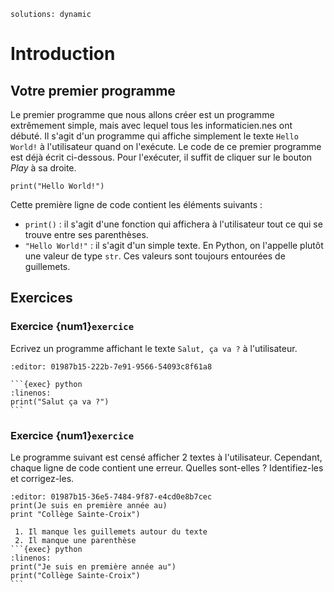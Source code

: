 <!-- Copyright 2025 Maxime Jan <maxime.jan@edufr.ch> -->
<!-- SPDX-License-Identifier: CC-BY-NC-SA-4.0 -->

```{metadata}
solutions: dynamic
```


# Introduction

## Votre premier programme
Le premier programme que nous allons créer est un programme extrêmement simple, mais avec lequel tous les informaticien.nes ont débuté. Il s'agit d'un programme qui affiche simplement le texte `Hello World!` à l'utilisateur quand on l'exécute. Le code de ce premier programme est déjà écrit ci-dessous. Pour l'exécuter, il suffit de cliquer sur le bouton *Play* à sa droite.

```{exec} python
print("Hello World!")
```

Cette première ligne de code contient les éléments suivants :
- `print()` : il s'agit d'une fonction qui affichera à l'utilisateur tout ce qui se trouve entre ses parenthèses.
- `"Hello World!"` : il s'agit d'un simple texte. En Python, on l'appelle plutôt une valeur de type `str`. Ces valeurs sont toujours entourées de guillemets.
## Exercices
### Exercice {num1}`exercice`
Ecrivez un programme affichant le texte `Salut, ça va ?` à l'utilisateur.
```{exec} python
:editor: 01987b15-222b-7e91-9566-54093c8f61a8

```
````{solution}
```{exec} python
:linenos:
print("Salut ça va ?")
```
````

### Exercice {num1}`exercice`
Le programme suivant est censé afficher 2 textes à l'utilisateur. Cependant, chaque ligne de code contient une erreur. Quelles sont-elles ? Identifiez-les et corrigez-les.
```{exec} python
:editor: 01987b15-36e5-7484-9f87-e4cd0e8b7cec
print(Je suis en première année au)
print "Collège Sainte-Croix")
```
````{solution}
 1. Il manque les guillemets autour du texte
 2. Il manque une parenthèse
```{exec} python
:linenos:
print("Je suis en première année au")
print("Collège Sainte-Croix")
```
````